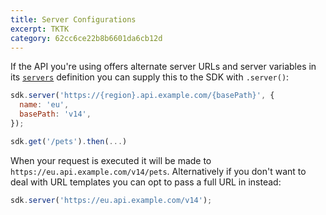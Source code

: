 ```yaml
---
title: Server Configurations
excerpt: TKTK
category: 62cc6ce22b8b6601da6cb12d
---
```


If the API you're using offers alternate server URLs and server variables in its [`servers`](https://github.com/OAI/OpenAPI-Specification/blob/main/versions/3.1.0.md#serverObject) definition you can supply this to the SDK with `.server()`:

```js
sdk.server('https://{region}.api.example.com/{basePath}', {
  name: 'eu',
  basePath: 'v14',
});

sdk.get('/pets').then(...)
```

When your request is executed it will be made to `https://eu.api.example.com/v14/pets`. Alternatively if you don't want to deal with URL templates you can opt to pass a full URL in instead:

```js
sdk.server('https://eu.api.example.com/v14');
```
